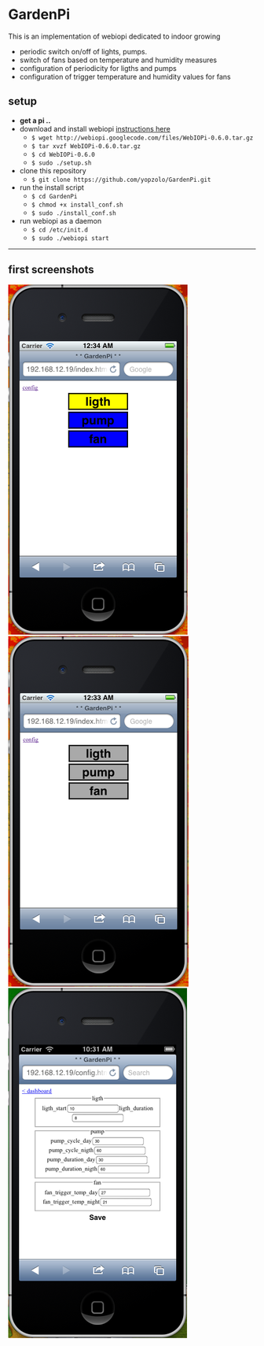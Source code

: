 # GardenPi

This is an implementation of webiopi dedicated to indoor growing

* periodic switch on/off of lights, pumps.
* switch of fans based on temperature and humidity measures
* configuration of periodicity for ligths and pumps
* configuration of trigger temperature and humidity values for fans

## setup

* **get a pi ..**
* download and install webiopi [instructions here](http://code.google.com/p/webiopi/wiki/INSTALL)
    * `$ wget http://webiopi.googlecode.com/files/WebIOPi-0.6.0.tar.gz`
    * `$ tar xvzf WebIOPi-0.6.0.tar.gz`
    * `$ cd WebIOPi-0.6.0`
    * `$ sudo ./setup.sh`
* clone this repository
   * `$ git clone https://github.com/yopzolo/GardenPi.git`
* run the install script
   * `$ cd GardenPi`
   * `$ chmod +x install_conf.sh`
   * `$ sudo ./install_conf.sh`
* run webiopi as a daemon
   * `$ cd /etc/init.d`
   * `$ sudo ./webiopi start`

---

## first screenshots

![ligth On](screens/Dashboard_ON.png)
![ligth Off](screens/Dashboard_OFF.png)
![Config](screens/Settings.png)
